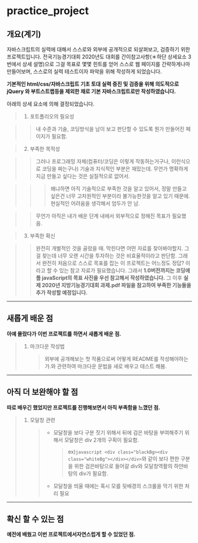 # practice_project

## 개요(계기)

자바스크립트의 실력에 대해서 스스로와 외부에 공개적으로 되살펴보고, 검증하기 위한 프로젝트입니다.
전국기능경기대회 2020년도 대회를 간이참고사항(＊하단 상세요소 3번에서 상세 설명)으로 그걸 목표로 몇몇 힌트를 얻어 스스로 웹 페이지를 간략하게나마 만들어보며, 스스로의 실력 테스트이자 파악을 위해 작성하게 되었습니다.

**기본적인 html/css/자바스크립트 기초 토대 실력 증진 및 검증을 위해 의도적으로 jQuery 와 부트스트랩등을 제외한 채로 기본 자바스크립트로만 작성하였습니다.**

아래의 상세 요소에 의해 결정되었습니다.

> 1. 포트폴리오의 필요성

> > 내 수준과 기술, 코딩방식을 남이 보고 판단할 수 있도록 뭔가 만들어진 페이지가 필요함.

> 2. 부족한 목적성

> > 그러나 프로그래밍 자체(컴퓨터/코딩은 이렇게 작동하는거구나, 이런식으로 코딩을 짜는구나) 기술과 지식적인 부분은 재밌는데.
> > 무언가 명확하게 지금 만들고 싶다는 것은 실질적으로 없어서.

> > > 왜냐하면 아직 기술적으로 부족한 것을 알고 있어서, 정말 만들고 싶은건 너무 고차원적인 부분이라 불가능한것을 알고 있기 때문에. 현실적인 어려움을 생각해서 엄두가 안 남.

> > 무언가 아직은 내가 배운 단계 내에서 외부적으로 정해진 목표가 필요했음.

> 3. 부족한 확신

> > 완전히 개별적인 것을 골랐을 때. 막힌다면 어떤 자료를 찾아봐야할지. 그걸 찾는데 너무 오랜 시간을 투자하는 것은 비효율적이라고 판단함. 그래서 완전히 처음으로 스스로 목표를 잡는 이 프로젝트는 어느정도 정답? 이라고 할 수 있는 참고 자료가 필요했습니다.
> > 그래서 **1.0버전까지는 코딩애플 javaScript의 목표 사진을 우선 참고해서 작성하였습니다.**
> > 그 이후 **실제 2020년 지방기능경기대회 과제.pdf 파일을 참고하여 부족한 기능들을 추가 작성할 예정입니다.**

---

## 새롭게 배운 점

**아예 몰랐다가 이번 프로젝트를 하면서 새롭게 배운 점.**

> 1. 마크다운 작성법
>    > 외부에 공개해보는 첫 작품으로써 어떻게 README를 작성해야하는 가.와 관련하여 마크다운 문법을 새로 배우고 테스트 해봄.

---

## 아직 더 보완해야 할 점

**따로 배우긴 했었지만 프로젝트를 진행해보면서 아직 부족함을 느꼈던 점.**

> 1. 모달창 관련
>    > - 모달창을 보다 구분 짓기 위해서 뒤에 검은 바탕을 부여해주기 위해서 모달창은 div 2개의 구획이 필요함.
>    >   > ex)`javascript <div class="blackBg><div class="whiteBg"></div></div>`와 같이 보다 편한 구분을 위한 검은바탕으로 들어갈 div와 모달창역활의 하얀바탕의 div가 필요함.
>    > - 모달창을 띄울 때에는 혹시 모를 뒷배경의 스크롤을 막기 위한 처리 필요

---

## 확신 할 수 있는 점

**예전에 배웠고 이번 프로젝트에서자연스럽게 할 수 있었던 점.**
